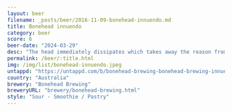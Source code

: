 ```yaml
---
layout: beer
filename: _posts/beer/2016-11-09-bonehead-innuendo.md
title: Bonehead innuendo
category: beer
score: 6
beer-date: "2024-03-29"
desc: "The head immediately dissipates which takes away the reason from having a nitro. Past that it’s just sour and cherry"
permalink: /beer/:title.html
img: /img/list/bonehead-innuendo.jpeg
untappd: "https://untappd.com/b/bonehead-brewing-bonehead-brewing-innuendo/5297851"
country: "Australia"
brewery: "Bonehead Brewing"
breweryURL: "brewery/bonehead-brewing.html"
style: "Sour - Smoothie / Pastry"
---
```

